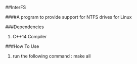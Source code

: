 ##InterFS

####A program to provide support for NTFS drives for Linux

###Dependencies
1. C++14 Compiler

###How To Use
1. run the following command : make all
